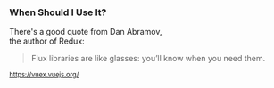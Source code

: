 ### When Should I Use It?

There's a good quote from Dan Abramov,<br>the author of Redux:

<blockquote>
Flux libraries are like glasses: you’ll know when you need them.
</blockquote>

<small>https://vuex.vuejs.org/</small>

<aside class="notes">
</aside>

